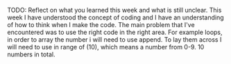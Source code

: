 TODO: Reflect on what you learned this week and what is still unclear.
This week I have understood the concept of coding and I have an understanding of how to think when I make the code. The main problem that I've encountered was to use the right code in the right area.
For example loops, in order to array the number i will need to use append. To lay them across I will need to use in range of (10), which means a number from 0-9. 10 numbers in total.
